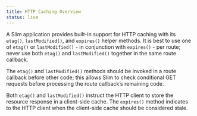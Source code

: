 ```yaml
---
title: HTTP Caching Overview
status: live
---
```


A Slim application provides built-in support for HTTP caching with its `etag()`, `lastModified()`, and `expires()`
helper methods. It is best to use one of `etag()` or `lastModified()` - in conjunction with `expires()` - per route;
never use both `etag()` and `lastModified()` together in the same route callback.

The `etag()` and `lastModified()` methods should be invoked in a route callback before other code; this allows Slim
to check conditional GET requests before processing the route callback’s remaining code.

Both `etag()` and `lastModified()` instruct the HTTP client to store the resource response in a client-side cache.
The `expires()` method indicates to the HTTP client when the client-side cache should be considered stale.
